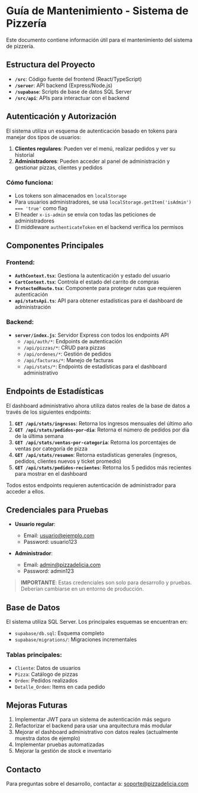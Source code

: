 # Guía de Mantenimiento - Sistema de Pizzería

Este documento contiene información útil para el mantenimiento del sistema de pizzería.

## Estructura del Proyecto

- **`/src`**: Código fuente del frontend (React/TypeScript)
- **`/server`**: API backend (Express/Node.js)
- **`/supabase`**: Scripts de base de datos SQL Server
- **`/src/api`**: APIs para interactuar con el backend

## Autenticación y Autorización

El sistema utiliza un esquema de autenticación basado en tokens para manejar dos tipos de usuarios:

1. **Clientes regulares**: Pueden ver el menú, realizar pedidos y ver su historial
2. **Administradores**: Pueden acceder al panel de administración y gestionar pizzas, clientes y pedidos

### Cómo funciona:

- Los tokens son almacenados en `localStorage`
- Para usuarios administradores, se usa `localStorage.getItem('isAdmin') === 'true'` como flag
- El header `x-is-admin` se envía con todas las peticiones de administradores
- El middleware `authenticateToken` en el backend verifica los permisos

## Componentes Principales

### Frontend:
- **`AuthContext.tsx`**: Gestiona la autenticación y estado del usuario
- **`CartContext.tsx`**: Controla el estado del carrito de compras
- **`ProtectedRoute.tsx`**: Componente para proteger rutas que requieren autenticación
- **`api/statsApi.ts`**: API para obtener estadísticas para el dashboard de administración

### Backend:
- **`server/index.js`**: Servidor Express con todos los endpoints API
  - `/api/auth/*`: Endpoints de autenticación
  - `/api/pizzas/*`: CRUD para pizzas
  - `/api/ordenes/*`: Gestión de pedidos
  - `/api/facturas/*`: Manejo de facturas
  - `/api/stats/*`: Endpoints de estadísticas para el dashboard administrativo

## Endpoints de Estadísticas

El dashboard administrativo ahora utiliza datos reales de la base de datos a través de los siguientes endpoints:

1. **`GET /api/stats/ingresos`**: Retorna los ingresos mensuales del último año
2. **`GET /api/stats/pedidos-por-dia`**: Retorna el número de pedidos por día de la última semana
3. **`GET /api/stats/ventas-por-categoria`**: Retorna los porcentajes de ventas por categoría de pizza
4. **`GET /api/stats/resumen`**: Retorna estadísticas generales (ingresos, pedidos, clientes nuevos y ticket promedio)
5. **`GET /api/stats/pedidos-recientes`**: Retorna los 5 pedidos más recientes para mostrar en el dashboard

Todos estos endpoints requieren autenticación de administrador para acceder a ellos.

## Credenciales para Pruebas

- **Usuario regular**: 
  - Email: usuario@ejemplo.com
  - Password: usuario123

- **Administrador**:
  - Email: admin@pizzadelicia.com
  - Password: admin123

> **IMPORTANTE**: Estas credenciales son solo para desarrollo y pruebas. Deberían cambiarse en un entorno de producción.

## Base de Datos

El sistema utiliza SQL Server. Los principales esquemas se encuentran en:

- `supabase/db.sql`: Esquema completo
- `supabase/migrations/`: Migraciones incrementales

### Tablas principales:

- `Cliente`: Datos de usuarios
- `Pizza`: Catálogo de pizzas
- `Orden`: Pedidos realizados
- `Detalle_Orden`: Items en cada pedido

## Mejoras Futuras

1. Implementar JWT para un sistema de autenticación más seguro
2. Refactorizar el backend para usar una arquitectura más modular
3. Mejorar el dashboard administrativo con datos reales (actualmente muestra datos de ejemplo)
4. Implementar pruebas automatizadas
5. Mejorar la gestión de stock e inventario

## Contacto

Para preguntas sobre el desarrollo, contactar a: soporte@pizzadelicia.com
